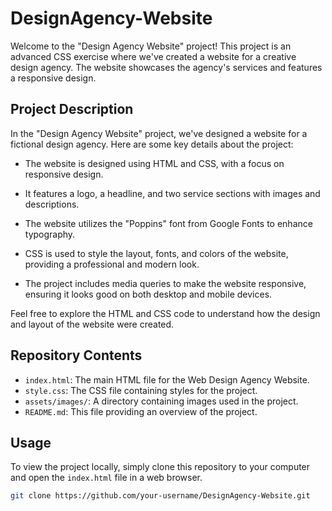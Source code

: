 # DesignAgency-Website

Welcome to the "Design Agency Website" project! This project is an advanced CSS exercise where we've created a website for a creative design agency. The website showcases the agency's services and features a responsive design.

## Project Description

In the "Design Agency Website" project, we've designed a website for a fictional design agency. Here are some key details about the project:

- The website is designed using HTML and CSS, with a focus on responsive design.

- It features a logo, a headline, and two service sections with images and descriptions.

- The website utilizes the "Poppins" font from Google Fonts to enhance typography.

- CSS is used to style the layout, fonts, and colors of the website, providing a professional and modern look.

- The project includes media queries to make the website responsive, ensuring it looks good on both desktop and mobile devices.

Feel free to explore the HTML and CSS code to understand how the design and layout of the website were created.

## Repository Contents

- `index.html`: The main HTML file for the Web Design Agency Website.
- `style.css`: The CSS file containing styles for the project.
- `assets/images/`: A directory containing images used in the project.
- `README.md`: This file providing an overview of the project.

## Usage

To view the project locally, simply clone this repository to your computer and open the `index.html` file in a web browser.

```bash
git clone https://github.com/your-username/DesignAgency-Website.git
